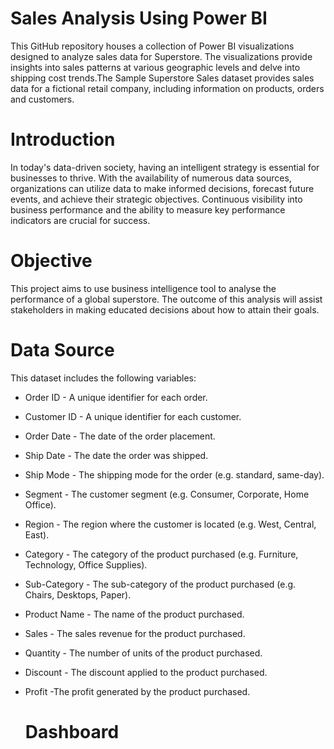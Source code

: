 # Sales Analysis Using Power BI
This GitHub repository houses a collection of Power BI visualizations designed to analyze sales data for Superstore. The visualizations provide insights into sales patterns at various geographic levels and delve into shipping cost trends.The Sample Superstore Sales dataset provides sales data for a fictional retail company, including information on products, orders and customers.

# Introduction

In today's data-driven society, having an intelligent strategy is essential for businesses to thrive. With the availability of numerous data sources, organizations can utilize data to make informed decisions, forecast future events, and achieve their strategic objectives. Continuous visibility into business performance and the ability to measure key performance indicators are crucial for success.

# Objective

This project aims to use business intelligence tool to analyse the performance of a global superstore. The outcome of this analysis will assist stakeholders in making educated decisions about how to attain their goals.

# Data Source

This dataset includes the following variables:
- Order ID - A unique identifier for each order.
- Customer ID - A unique identifier for each customer.
- Order Date - The date of the order placement.
- Ship Date - The date the order was shipped.
- Ship Mode - The shipping mode for the order (e.g. standard, same-day).
- Segment - The customer segment (e.g. Consumer, Corporate, Home Office).
- Region - The region where the customer is located (e.g. West, Central, East).
- Category - The category of the product purchased (e.g. Furniture, Technology, Office Supplies).
- Sub-Category - The sub-category of the product purchased (e.g. Chairs, Desktops, Paper).
- Product Name - The name of the product purchased.
- Sales - The sales revenue for the product purchased.
- Quantity - The number of units of the product purchased.
- Discount - The discount applied to the product purchased.
- Profit -The profit generated by the product purchased.

  # Dashboard

  
